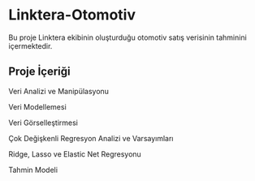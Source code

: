 # Linktera-Otomotiv

Bu proje Linktera ekibinin oluşturduğu otomotiv satış verisinin tahminini içermektedir.

## Proje İçeriği

Veri Analizi ve Manipülasyonu

Veri Modellemesi

Veri Görselleştirmesi

Çok Değişkenli Regresyon Analizi ve Varsayımları

Ridge, Lasso ve Elastic Net Regresyonu

Tahmin Modeli
